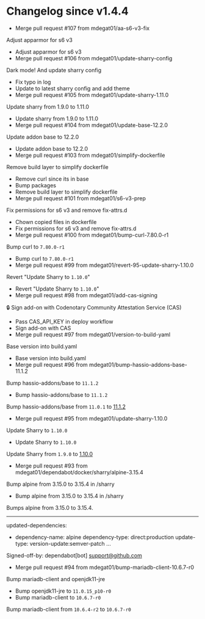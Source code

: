 # Changelog since v1.4.4
- Merge pull request #107 from mdegat01/aa-s6-v3-fix

Adjust apparmor for s6 v3 
- Adjust apparmor for s6 v3 
- Merge pull request #106 from mdegat01/update-sharry-config

Dark mode! And update sharry config 
- Fix typo in log 
- Update to latest sharry config and add theme 
- Merge pull request #105 from mdegat01/update-sharry-1.11.0

Update sharry from 1.9.0 to 1.11.0 
- Update sharry from 1.9.0 to 1.11.0 
- Merge pull request #104 from mdegat01/update-base-12.2.0

Update addon base to 12.2.0 
- Update addon base to 12.2.0 
- Merge pull request #103 from mdegat01/simplify-dockerfile

Remove build layer to simplify dockerfile 
- Remove curl since its in base 
- Bump packages 
- Remove build layer to simplify dockerfile 
- Merge pull request #101 from mdegat01/s6-v3-prep

Fix permissions for s6 v3 and remove fix-attrs.d 
- Chown copied files in dockerfile 
- Fix permissions for s6 v3 and remove fix-attrs.d 
- Merge pull request #100 from mdegat01/bump-curl-7.80.0-r1

Bump curl to `7.80.0-r1` 
- Bump curl to `7.80.0-r1` 
- Merge pull request #99 from mdegat01/revert-95-update-sharry-1.10.0

Revert "Update Sharry to `1.10.0`" 
- Revert "Update Sharry to `1.10.0`" 
- Merge pull request #98 from mdegat01/add-cas-signing

 🔒 Sign add-on with Codenotary Community Attestation Service (CAS) 
- Pass CAS_API_KEY in deploy workflow 
- Sign add-on with CAS 
- Merge pull request #97 from mdegat01/version-to-build-yaml

Base version into build.yaml 
- Base version into build.yaml 
- Merge pull request #96 from mdegat01/bump-hassio-addons-base-11.1.2

Bump hassio-addons/base to `11.1.2` 
- Bump hassio-addons/base to `11.1.2`

Bump hassio-addons/base from `11.0.1` to [11.1.2](https://github.com/hassio-addons/addon-base/releases/tag/v11.1.2) 
- Merge pull request #95 from mdegat01/update-sharry-1.10.0

Update Sharry to `1.10.0` 
- Update Sharry to `1.10.0`

Update Sharry from `1.9.0` to [1.10.0](https://github.com/eikek/sharry/releases/tag/v1.10.0) 
- Merge pull request #93 from mdegat01/dependabot/docker/sharry/alpine-3.15.4

Bump alpine from 3.15.0 to 3.15.4 in /sharry 
- Bump alpine from 3.15.0 to 3.15.4 in /sharry

Bumps alpine from 3.15.0 to 3.15.4.

---
updated-dependencies:
- dependency-name: alpine
  dependency-type: direct:production
  update-type: version-update:semver-patch
...

Signed-off-by: dependabot[bot] <support@github.com> 
- Merge pull request #94 from mdegat01/bump-mariadb-client-10.6.7-r0

Bump mariadb-client and openjdk11-jre 
- Bump openjdk11-jre to `11.0.15_p10-r0` 
- Bump mariadb-client to `10.6.7-r0`

Bump mariadb-client from `10.6.4-r2` to `10.6.7-r0` 
